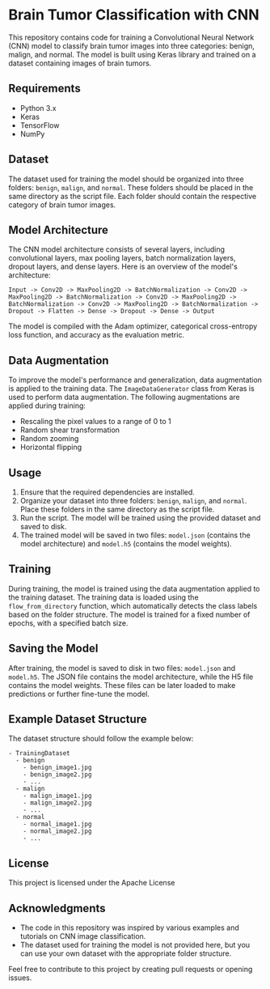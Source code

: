 # Brain Tumor Classification with CNN

This repository contains code for training a Convolutional Neural Network (CNN) model to classify brain tumor images into three categories: benign, malign, and normal. The model is built using Keras library and trained on a dataset containing images of brain tumors.

## Requirements

- Python 3.x
- Keras
- TensorFlow
- NumPy

## Dataset

The dataset used for training the model should be organized into three folders: `benign`, `malign`, and `normal`. These folders should be placed in the same directory as the script file. Each folder should contain the respective category of brain tumor images.

## Model Architecture

The CNN model architecture consists of several layers, including convolutional layers, max pooling layers, batch normalization layers, dropout layers, and dense layers. Here is an overview of the model's architecture:

```
Input -> Conv2D -> MaxPooling2D -> BatchNormalization -> Conv2D -> MaxPooling2D -> BatchNormalization -> Conv2D -> MaxPooling2D -> BatchNormalization -> Conv2D -> MaxPooling2D -> BatchNormalization -> Dropout -> Flatten -> Dense -> Dropout -> Dense -> Output
```

The model is compiled with the Adam optimizer, categorical cross-entropy loss function, and accuracy as the evaluation metric.

## Data Augmentation

To improve the model's performance and generalization, data augmentation is applied to the training data. The `ImageDataGenerator` class from Keras is used to perform data augmentation. The following augmentations are applied during training:

- Rescaling the pixel values to a range of 0 to 1
- Random shear transformation
- Random zooming
- Horizontal flipping

## Usage

1. Ensure that the required dependencies are installed.
2. Organize your dataset into three folders: `benign`, `malign`, and `normal`. Place these folders in the same directory as the script file.
3. Run the script. The model will be trained using the provided dataset and saved to disk.
4. The trained model will be saved in two files: `model.json` (contains the model architecture) and `model.h5` (contains the model weights).

## Training

During training, the model is trained using the data augmentation applied to the training dataset. The training data is loaded using the `flow_from_directory` function, which automatically detects the class labels based on the folder structure. The model is trained for a fixed number of epochs, with a specified batch size.

## Saving the Model

After training, the model is saved to disk in two files: `model.json` and `model.h5`. The JSON file contains the model architecture, while the H5 file contains the model weights. These files can be later loaded to make predictions or further fine-tune the model.

## Example Dataset Structure

The dataset structure should follow the example below:

```
- TrainingDataset
  - benign
    - benign_image1.jpg
    - benign_image2.jpg
    - ...
  - malign
    - malign_image1.jpg
    - malign_image2.jpg
    - ...
  - normal
    - normal_image1.jpg
    - normal_image2.jpg
    - ...
```

## License

This project is licensed under the Apache License 

## Acknowledgments

- The code in this repository was inspired by various examples and tutorials on CNN image classification.
- The dataset used for training the model is not provided here, but you can use your own dataset with the appropriate folder structure.

Feel free to contribute to this project by creating pull requests or opening issues.
